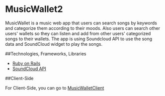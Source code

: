 MusicWallet2
==============

MusicWallet is a music web app that users can search songs by keywords and categorize them according to their moods. Also users can search other users' wallets so they can listen and add from other users' categorized songs to their wallets. The app is using Soundcloud API to use the song data and SoundCloud widget to play the songs.

##Technologies, Frameworks, Libraries

- [Ruby on Rails](http://rubyonrails.org/)
- [SoundCloud API](https://developers.soundcloud.com/)

##Client-Side

For Client-Side, you can go to [MusicWalletClient](https://github.com/cyurtbil/MusicWalletClient)